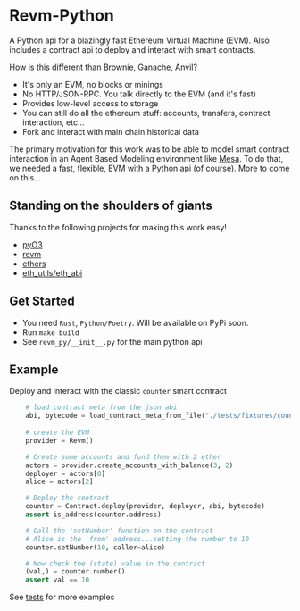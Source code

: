 # Revm-Python
A Python api for a blazingly fast Ethereum Virtual Machine (EVM). Also includes a contract api to deploy and interact with smart contracts.

How is this different than Brownie, Ganache, Anvil?
- It's only an EVM, no blocks or minings
- No HTTP/JSON-RPC. You talk directly to the EVM (and it's fast)
- Provides low-level access to storage
- You can still do all the ethereum stuff: accounts, transfers, contract interaction, etc...
- Fork and interact with main chain historical data 

The primary motivation for this work was to be able to model smart contract interaction in an Agent Based Modeling environment like [Mesa](https://mesa.readthedocs.io/en/main/). To do that, we needed a fast, flexible, EVM with a Python api (of course).   More to come on this...

## Standing on the shoulders of giants
Thanks to the following projects for making this work easy!
- [pyO3](https://github.com/PyO3)
- [revm](https://github.com/bluealloy/revm)
- [ethers](https://docs.rs/ethers/latest/ethers/index.html)
- [eth_utils/eth_abi](https://eth-utils.readthedocs.io/en/stable/) 

## Get Started
- You need `Rust`, `Python/Poetry`. Will be available on PyPi soon.
- Run `make build`
- See `revm_py/__init__.py` for the main python api

## Example
Deploy and interact with the classic `counter` smart contract

```python
    # load contract meta from the json abi
    abi, bytecode = load_contract_meta_from_file("./tests/fixtures/counter.json")
    
    # create the EVM
    provider = Revm()

    # Create some accounts and fund them with 2 ether
    actors = provider.create_accounts_with_balance(3, 2)
    deployer = actors[0]
    alice = actors[2]

    # Deploy the contract
    counter = Contract.deploy(provider, deployer, abi, bytecode)
    assert is_address(counter.address)

    # Call the 'setNumber' function on the contract
    # Alice is the 'from' address...setting the number to 10
    counter.setNumber(10, caller=alice)

    # Now check the (state) value in the contract
    (val,) = counter.number()
    assert val == 10
```
See [tests](./tests/) for more examples

